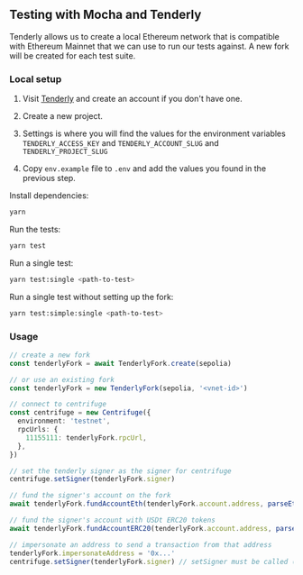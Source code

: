 ## Testing with Mocha and Tenderly

Tenderly allows us to create a local Ethereum network that is compatible with Ethereum Mainnet that we can use to run our tests against. A new fork will be created for each test suite.

### Local setup

1. Visit [Tenderly](https://dashboard.tenderly.co/) and create an account if you don't have one.

2. Create a new project.

3. Settings is where you will find the values for the environment variables `TENDERLY_ACCESS_KEY` and `TENDERLY_ACCOUNT_SLUG` and `TENDERLY_PROJECT_SLUG`

4. Copy `env.example` file to `.env` and add the values you found in the previous step.

Install dependencies:

```bash
yarn
```

Run the tests:

```bash
yarn test
```

Run a single test:

```bash
yarn test:single <path-to-test>
```

Run a single test without setting up the fork:

```bash
yarn test:simple:single <path-to-test>
```

### Usage

```ts
// create a new fork
const tenderlyFork = await TenderlyFork.create(sepolia)

// or use an existing fork
const tenderlyFork = new TenderlyFork(sepolia, '<vnet-id>')

// connect to centrifuge
const centrifuge = new Centrifuge({
  environment: 'testnet',
  rpcUrls: {
    11155111: tenderlyFork.rpcUrl,
  },
})

// set the tenderly signer as the signer for centrifuge
centrifuge.setSigner(tenderlyFork.signer)

// fund the signer's account on the fork
await tenderlyFork.fundAccountEth(tenderlyFork.account.address, parseEther('100'))

// fund the signer's account with USDt ERC20 tokens
await tenderlyFork.fundAccountERC20(tenderlyFork.account.address, parseEther('100'))

// impersonate an address to send a transaction from that address
tenderlyFork.impersonateAddress = '0x...'
centrifuge.setSigner(tenderlyFork.signer) // setSigner must be called (again) after impersonateAddress is set
```
